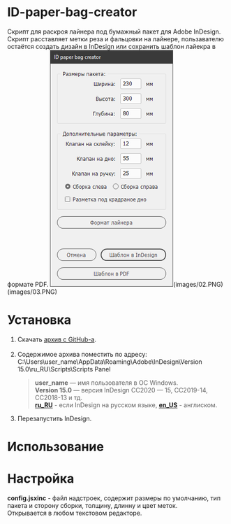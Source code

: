 # ID-paper-bag-creator
Скрипт для раскроя лайнера под бумажный пакет для  Adobe InDesign. <br> Скрипт расставляет метки реза и фальцовки на лайнере, пользавателю остаётся создать дизайн в InDesign или сохранить шаблон лайекра в формате PDF.
![screenshot of sample](images/01.PNG)(images/02.PNG)(images/03.PNG)


# Установка

1. Скачать [архив с GitHub-a](images/get-zip-1.png).<br>
      <br>
2. Содержимое архива поместить по адресу: <br> C:\Users\user_name\AppData\Roaming\Adobe\InDesign\Version 15.0\ru_RU\Scripts\Scripts Panel
     > **user_name** — имя пользователя в ОС Windows.<br> 
      **Version 15.0**  — версия InDesign CC2020 — 15, CC2019-14, CC2018-13 и тд.<br>
      **[ru_RU](images/install_ru.png)** - если InDesign на русском языке, **[en_US](images/install_en.png)** - англиском.<br>
3. Перезапустить  InDesign.

# Использование




# Настройка

**config.jsxinc** - файл надстроек, содержит размеры по умолчанию, тип пакета и сторону сборки, толщину, длинну и цвет меток. <br> Открывается в любом текстовом редакторе. 



